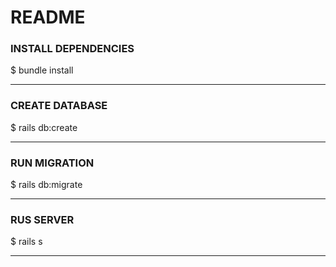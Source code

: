# README
### INSTALL DEPENDENCIES
$ bundle install
___
### CREATE DATABASE
$ rails db:create
___
### RUN MIGRATION
$ rails db:migrate
___
### RUS SERVER
$ rails s
___